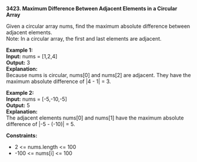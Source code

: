 **3423. Maximum Difference Between Adjacent Elements in a Circular Array**  

Given a circular array nums, find the maximum absolute difference between adjacent elements.  
Note: In a circular array, the first and last elements are adjacent.  

**Example 1:**  
**Input:** nums = [1,2,4]  
**Output:** 3  
**Explanation:**  
Because nums is circular, nums[0] and nums[2] are adjacent. They have the maximum absolute difference of |4 - 1| = 3.

**Example 2:**  
**Input:** nums = [-5,-10,-5]  
**Output:** 5  
**Explanation:**  
The adjacent elements nums[0] and nums[1] have the maximum absolute difference of |-5 - (-10)| = 5.

**Constraints:**
- 2 <= nums.length <= 100
- -100 <= nums[i] <= 100